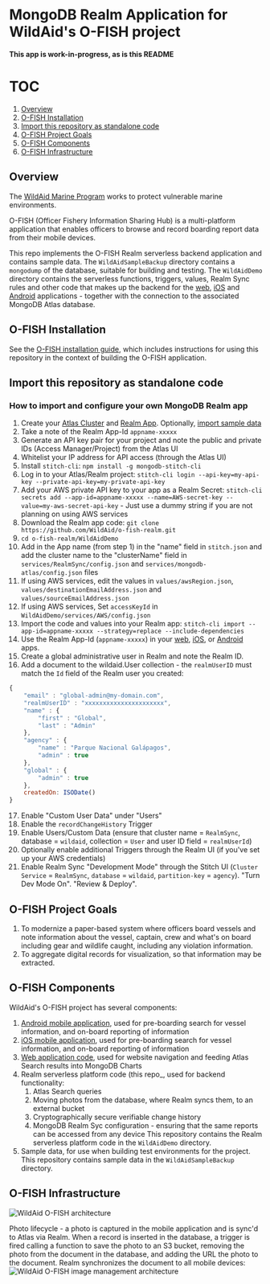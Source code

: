 # MongoDB Realm Application for WildAid's O-FISH project

**This app is work-in-progress, as is this README**

# TOC
1. [Overview](#overview)
1. [O-FISH Installation](#O-FISHinstall)
1. [Import this repository as standalone code](#standalone)
1. [O-FISH Project Goals](#goals)
1. [O-FISH Components](#components)
1. [O-FISH Infrastructure](#infrastructure)

## Overview
The [WildAid Marine Program](https://marine.wildaid.org/) works to protect vulnerable marine environments.

O-FISH (Officer Fishery Information Sharing Hub) is a multi-platform application that enables officers to browse and record boarding report data from their mobile devices.

This repo implements the O-FISH Realm serverless backend application and contains sample data. The `WildAidSampleBackup` directory contains a `mongodump` of the database, suitable for building and testing. The `WildAidDemo` directory contains the serverless functions, triggers, values, Realm Sync rules and other code that makes up the backend for the [web](https://github.com/WildAid/o-fish-web), [iOS](https://github.com/WildAid/o-fish-ios) and [Android](https://github.com/WildAid/o-fish-android) applications - together with the connection to the associated MongoDB Atlas database.


## <A NAME="O-FISHinstall">O-FISH Installation</A>
See the [O-FISH installation guide](https://wildaid.github.io/), which includes instructions for using this repository in the context of building the O-FISH application.

## <A NAME="standalone">Import this repository as standalone code</a>
### How to import and configure your own MongoDB Realm app

1. Create your [Atlas Cluster](https://cloud.mongodb.com) and [Realm App](https://cloud.mongodb.com). Optionally, [import sample data](https://wildaid.github.io/)
1. Take a note of the Realm App-Id `appname-xxxxx` 
1. Generate an API key pair for your project and note the public and private IDs (Access Manager/Project) from the Atlas UI
1. Whitelist your IP address for API access (through the Atlas UI)
1. Install `stitch-cli`: `npm install -g mongodb-stitch-cli`
1. Log in to your Atlas/Realm project: `stitch-cli login --api-key=my-api-key --private-api-key=my-private-api-key`
1. Add your AWS private API key to your app as a Realm Secret: `stitch-cli secrets add --app-id=appname-xxxxx --name=AWS-secret-key --value=my-aws-secret-api-key` - Just use a dummy string if you are not planning on using AWS services
1. Download the Realm app code: `git clone https://github.com/WildAid/o-fish-realm.git`
1. `cd o-fish-realm/WildAidDemo`
1. Add in the App name (from step 1) in the "name" field in `stitch.json` and add the cluster name to the "clusterName" field in `services/RealmSync/config.json` and `services/mongodb-atlas/config.json` files
1. If using AWS services, edit the values in `values/awsRegion.json`, `values/destinationEmailAddress.json` and `values/sourceEmailAddress.json`
1. If using AWS services, Set `accessKeyId` in `WildAidDemo/services/AWS/config.json`
1. Import the code and values into your Realm app: `stitch-cli import --app-id=appname-xxxxx --strategy=replace --include-dependencies`
1. Use the Realm App-Id (`appname-xxxxx`) in your [web](https://github.com/WildAid/o-fish-web), [iOS](https://github.com/WildAid/o-fish-ios), or [Android](https://github.com/WildAid/o-fish-android) apps.
1. Create a global administrative user in Realm and note the Realm ID.
1. Add a document to the wildaid.User collection - the `realmUserID` must match the `Id` field of the Realm user you created:
```js
{
    "email" : "global-admin@my-domain.com",
    "realmUserID" : "xxxxxxxxxxxxxxxxxxxxxx",
    "name" : {
        "first" : "Global",
        "last" : "Admin"
    },
    "agency" : {
        "name" : "Parque Nacional Galápagos",
        "admin" : true
    },
    "global" : {
        "admin" : true
    },
    createdOn: ISODate()
}
```
17. Enable "Custom User Data" under "Users"
1. Enable the `recordChangeHistory` Trigger
1. Enable Users/Custom Data (ensure that cluster name = `RealmSync`, database = `wildaid`, collection = `User` and user ID field = `realmUserId`)
1. Optionally enable additional Triggers through the Realm UI (if you've set up your AWS credentials)
1. Enable Realm Sync "Development Mode" through the Stitch UI (`Cluster Service` = `RealmSync`, `database` = `wildaid`, `partition-key` = `agency`). "Turn Dev Mode On". "Review & Deploy".


## O-FISH Project <A NAME="goals">Goals</A>
1. To modernize a paper-based system where officers board vessels and note information about the vessel, captain, crew and what's on board including gear and wildlife caught, including any violation information. 
1. To aggregate digital records for visualization, so that information may be extracted. 


## O-FISH <A NAME="components">Components</A>
WildAid's O-FISH project has several components:
1. [Android mobile application](https://github.com/WildAid/o-fish-android), used for pre-boarding search for vessel information, and on-board reporting of information
1. [iOS mobile application](https://github.com/WildAid/o-fish-ios), used for pre-boarding search for vessel information, and on-board reporting of information
1. [Web application code](https://github.com/WildAid/o-fish-web), used for website navigation and feeding Atlas Search results into MongoDB Charts
1. Realm serverless platform code (this repo_, used for backend functionality:
   1. Atlas Search queries
   1. Moving photos from the database, where Realm syncs them, to an external bucket
   1. Cryptographically secure verifiable change history
   1. MongoDB Realm Syc configuration - ensuring that the same reports can be accessed from any device
   This repository contains the Realm serverless platform code in the `WildAidDemo` directory.
1. Sample data, for use when building test environments for the project. This repository contains sample data in the `WildAidSampleBackup` directory.

## O-FISH <A NAME="infrastructure">Infrastructure</A>
![WildAid O-FISH architecture](https://webassets.mongodb.com/_com_assets/cms/architecture-zszceknhuo.png)

Photo lifecycle - a photo is captured in the mobile application and is sync'd to Atlas via Realm. When a record is inserted in the database, a trigger is fired calling a function to save the photo to an S3 bucket, removing the photo from the document in the database, and adding the URL the photo to the document. Realm synchronizes the document to all mobile devices:
![WildAid O-FISH image management architecture](https://webassets.mongodb.com/_com_assets/cms/realm-sync-tsolyndigz.gif)

